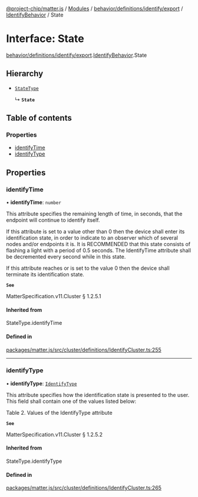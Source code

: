 [@project-chip/matter.js](../README.md) / [Modules](../modules.md) / [behavior/definitions/identify/export](../modules/behavior_definitions_identify_export.md) / [IdentifyBehavior](../modules/behavior_definitions_identify_export.IdentifyBehavior.md) / State

# Interface: State

[behavior/definitions/identify/export](../modules/behavior_definitions_identify_export.md).[IdentifyBehavior](../modules/behavior_definitions_identify_export.IdentifyBehavior.md).State

## Hierarchy

- [`StateType`](../modules/behavior_definitions_identify_export._internal_.md#statetype)

  ↳ **`State`**

## Table of contents

### Properties

- [identifyTime](behavior_definitions_identify_export.IdentifyBehavior.State.md#identifytime)
- [identifyType](behavior_definitions_identify_export.IdentifyBehavior.State.md#identifytype)

## Properties

### identifyTime

• **identifyTime**: `number`

This attribute specifies the remaining length of time, in seconds, that the endpoint will continue to
identify itself.

If this attribute is set to a value other than 0 then the device shall enter its identification state,
in order to indicate to an observer which of several nodes and/or endpoints it is. It is RECOMMENDED
that this state consists of flashing a light with a period of 0.5 seconds. The IdentifyTime attribute
shall be decremented every second while in this state.

If this attribute reaches or is set to the value 0 then the device shall terminate its identification
state.

**`See`**

MatterSpecification.v11.Cluster § 1.2.5.1

#### Inherited from

StateType.identifyTime

#### Defined in

[packages/matter.js/src/cluster/definitions/IdentifyCluster.ts:255](https://github.com/project-chip/matter.js/blob/0c058ae17fdba4c0b89b8b13c309011d51782299/packages/matter.js/src/cluster/definitions/IdentifyCluster.ts#L255)

___

### identifyType

• **identifyType**: [`IdentifyType`](../enums/cluster_export.Identify.IdentifyType.md)

This attribute specifies how the identification state is presented to the user. This field shall contain
one of the values listed below:

Table 2. Values of the IdentifyType attribute

**`See`**

MatterSpecification.v11.Cluster § 1.2.5.2

#### Inherited from

StateType.identifyType

#### Defined in

[packages/matter.js/src/cluster/definitions/IdentifyCluster.ts:265](https://github.com/project-chip/matter.js/blob/0c058ae17fdba4c0b89b8b13c309011d51782299/packages/matter.js/src/cluster/definitions/IdentifyCluster.ts#L265)
